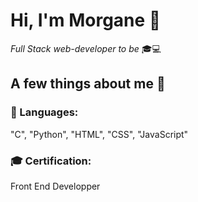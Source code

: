 # Hi, I'm Morgane 👋


*Full Stack web-developer to be* :mortar_board::computer:

## A few things about me :woman:


###  :lips: Languages: 
"C", "Python", "HTML", "CSS", "JavaScript"
###  :mortar_board: Certification:
Front End Developper






